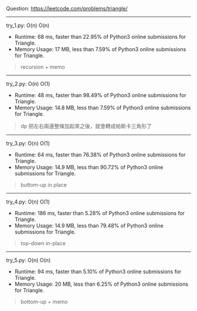 Question: https://leetcode.com/problems/triangle/

---

try_1.py: O(n) O(n)

* Runtime: 68 ms, faster than 22.95% of Python3 online submissions for Triangle.
* Memory Usage: 17 MB, less than 7.59% of Python3 online submissions for Triangle.

> recursion + memo

---

try_2.py: O(n) O(1)

* Runtime: 48 ms, faster than 98.49% of Python3 online submissions for Triangle.
* Memory Usage: 14.8 MB, less than 7.59% of Python3 online submissions for Triangle.

> dp
> 把左右兩邊整條加起來之後，就會轉成帕斯卡三角形了

---

try_3.py: O(n) O(1)

* Runtime: 64 ms, faster than 76.38% of Python3 online submissions for Triangle.
* Memory Usage: 14.9 MB, less than 90.72% of Python3 online submissions for Triangle.

> buttom-up in place

---

try_4.py: O(n) O(1)

* Runtime: 186 ms, faster than 5.28% of Python3 online submissions for Triangle.
* Memory Usage: 14.9 MB, less than 79.48% of Python3 online submissions for Triangle.

> top-down in-place

---

try_5.py: O(n) O(n)

* Runtime: 94 ms, faster than 5.10% of Python3 online submissions for Triangle.
* Memory Usage: 20 MB, less than 6.25% of Python3 online submissions for Triangle.

> bottom-up + memo
